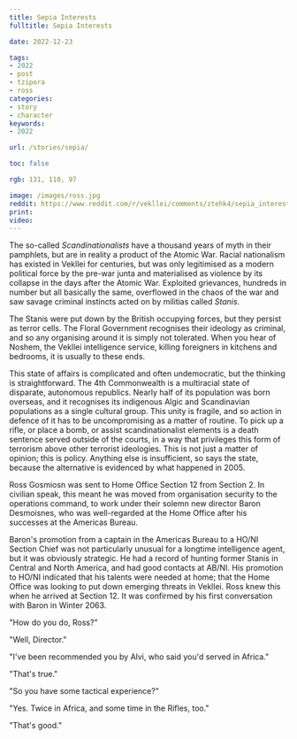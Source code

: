 ```yaml
---
title: Sepia Interests
fulltitle: Sepia Interests

date: 2022-12-23

tags: 
- 2022
- post
- tzipora
- ross
categories:
- story
- character
keywords:
- 2022

url: /stories/sepia/

toc: false

rgb: 131, 110, 97

image: /images/ross.jpg
reddit: https://www.reddit.com/r/vekllei/comments/ztehk4/sepia_interests/
print:
video:
---
```

The so-called *Scandinationalists* have a thousand years of myth in their pamphlets, but are in reality a product of the Atomic War. Racial nationalism has existed in Vekllei for centuries, but was only legitimised as a modern political force by the pre-war junta and materialised as violence by its collapse in the days after the Atomic War. Exploited grievances, hundreds in number but all basically the same, overflowed in the chaos of the war and saw savage criminal instincts acted on by militias called *Stanis*.

The Stanis were put down by the British occupying forces, but they persist as terror cells. The Floral Government recognises their ideology as criminal, and so any organising around it is simply not tolerated. When you hear of Noshem, the Vekllei intelligence service, killing foreigners in kitchens and bedrooms, it is usually to these ends.

This state of affairs is complicated and often undemocratic, but the thinking is straightforward. The 4th Commonwealth is a multiracial state of disparate, autonomous republics. Nearly half of its population was born overseas, and it recognises its indigenous Algic and Scandinavian populations as a single cultural group. This unity is fragile, and so action in defence of it has to be uncompromising as a matter of routine. To pick up a rifle, or place a bomb, or assist scandinationalist elements is a death sentence served outside of the courts, in a way that privileges this form of terrorism above other terrorist ideologies. This is not just a matter of opinion; this is policy. Anything else is insufficient, so says the state, because the alternative is evidenced by what happened in 2005.

Ross Gosmiosn was sent to Home Office Section 12 from Section 2. In civilian speak, this meant he was moved from organisation security to the operations command, to work under their solemn new director Baron Desmoisnes, who was well-regarded at the Home Office after his successes at the Americas Bureau.

Baron's promotion from a captain in the Americas Bureau to a HO/NI Section Chief was not particularly unusual for a longtime intelligence agent, but it was obviously strategic. He had a record of hunting former Stanis in Central and North America, and had good contacts at AB/NI. His promotion to HO/NI indicated that his talents were needed at home; that the Home Office was looking to put down emerging threats in Vekllei. Ross knew this when he arrived at Section 12. It was confirmed by his first conversation with Baron in Winter 2063.

"How do you do, Ross?"

"Well, Director."

"I've been recommended you by Alvi, who said you'd served in Africa."

"That's true."

"So you have some tactical experience?"

"Yes. Twice in Africa, and some time in the Rifles, too."

"That's good."



